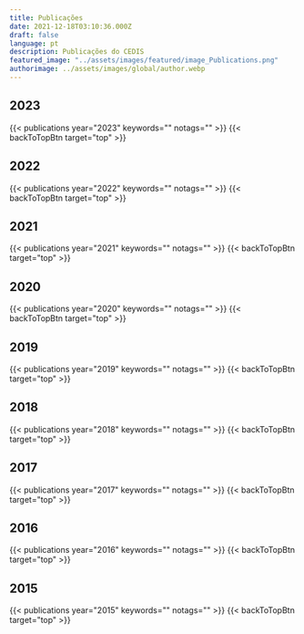 ```yaml
---
title: Publicações
date: 2021-12-18T03:10:36.000Z
draft: false
language: pt
description: Publicações do CEDIS
featured_image: "../assets/images/featured/image_Publications.png"
authorimage: ../assets/images/global/author.webp
---
```

<div id="top"></div>

## 2023
{{< publications year="2023" keywords="" notags="" >}}
{{< backToTopBtn target="top" >}}

## 2022
{{< publications year="2022" keywords="" notags="" >}}
{{< backToTopBtn target="top" >}}

## 2021
{{< publications year="2021" keywords="" notags="" >}}
{{< backToTopBtn target="top" >}}

## 2020
{{< publications year="2020" keywords="" notags="" >}}
{{< backToTopBtn target="top" >}}

## 2019
{{< publications year="2019" keywords="" notags="" >}}
{{< backToTopBtn target="top" >}}

## 2018
{{< publications year="2018" keywords="" notags="" >}}
{{< backToTopBtn target="top" >}}

## 2017
{{< publications year="2017" keywords="" notags="" >}}
{{< backToTopBtn target="top" >}}

## 2016
{{< publications year="2016" keywords="" notags="" >}}
{{< backToTopBtn target="top" >}}

## 2015
{{< publications year="2015" keywords="" notags="" >}}
{{< backToTopBtn target="top" >}}
